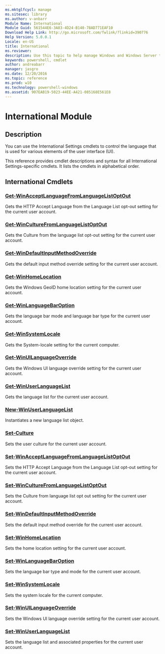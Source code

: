 ```yaml
---
ms.mktglfcycl: manage
ms.sitesec: library
ms.author: v-anbarr
Module Name: International
Module Guid: 561544E6-3A83-4D24-B140-78AD771EAF10
Download Help Link: http://go.microsoft.com/fwlink/?linkid=390776
Help Version: 5.0.0.1
Locale: en-US
title: International
ms.reviewer:
description: Use this topic to help manage Windows and Windows Server technologies with Windows PowerShell.
keywords: powershell, cmdlet
author: andreabarr
manager: jasgro
ms.date: 12/20/2016
ms.topic: reference
ms.prod: w10
ms.technology: powershell-windows
ms.assetid: 907EAB19-5023-44EE-A421-085168E561E8
---
```


# International Module
## Description
You can use the International Settings cmdlets to control the language that is used for various elements of the user interface (UI).

This reference provides cmdlet descriptions and syntax for all International Settings-specific cmdlets. It lists the cmdlets in alphabetical order.

## International Cmdlets
### [Get-WinAcceptLanguageFromLanguageListOptOut](./Get-WinAcceptLanguageFromLanguageListOptOut.md)
Gets the HTTP Accept Language from the Language List opt-out setting for the current user account.

### [Get-WinCultureFromLanguageListOptOut](./Get-WinCultureFromLanguageListOptOut.md)
Gets the Culture from the language list opt-out setting for the current user account.

### [Get-WinDefaultInputMethodOverride](./Get-WinDefaultInputMethodOverride.md)
Gets the default input method override setting for the current user account.

### [Get-WinHomeLocation](./Get-WinHomeLocation.md)
Gets the Windows GeoID home location setting for the current user account.

### [Get-WinLanguageBarOption](./Get-WinLanguageBarOption.md)
Gets the language bar mode and language bar type for the current user account.

### [Get-WinSystemLocale](./Get-WinSystemLocale.md)
Gets the System-locale setting for the current computer.

### [Get-WinUILanguageOverride](./Get-WinUILanguageOverride.md)
Gets the Windows UI language override setting for the current user account.

### [Get-WinUserLanguageList](./Get-WinUserLanguageList.md)
Gets the language list for the current user account.

### [New-WinUserLanguageList](./New-WinUserLanguageList.md)
Instantiates a new language list object.

### [Set-Culture](./Set-Culture.md)
Sets the user culture for the current user account.

### [Set-WinAcceptLanguageFromLanguageListOptOut](./Set-WinAcceptLanguageFromLanguageListOptOut.md)
Sets the HTTP Accept Language from the Language List opt-out setting for the current user account.

### [Set-WinCultureFromLanguageListOptOut](./Set-WinCultureFromLanguageListOptOut.md)
Sets the Culture from language list opt out setting for the current user account.

### [Set-WinDefaultInputMethodOverride](./Set-WinDefaultInputMethodOverride.md)
Sets the default input method override for the current user account.

### [Set-WinHomeLocation](./Set-WinHomeLocation.md)
Sets the home location setting for the current user account.

### [Set-WinLanguageBarOption](./Set-WinLanguageBarOption.md)
Sets the language bar type and mode for the current user account.

### [Set-WinSystemLocale](./Set-WinSystemLocale.md)
Sets the system locale for the current computer.

### [Set-WinUILanguageOverride](./Set-WinUILanguageOverride.md)
Sets the Windows UI language override setting for the current user account.

### [Set-WinUserLanguageList](./Set-WinUserLanguageList.md)
Sets the language list and associated properties for the current user account.


